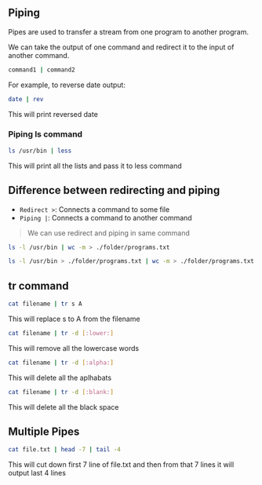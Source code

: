 ## Piping

Pipes are used to transfer a stream from one program to another program.

We can take the output of one command and redirect it to the input of another command.


```bash
command1 | command2
```

For example, to reverse date output:

```bash
date | rev
```
This will print reversed date


### Piping ls command

```bash
ls /usr/bin | less
```

This will print all the lists and pass it to less command


## Difference between redirecting and piping

- `Redirect >`: Connects a command to some file
- `Piping |`: Connects a command to another command

> We can use redirect and piping in same command

```bash
ls -l /usr/bin | wc -m > ./folder/programs.txt
```

```bash
ls -l /usr/bin > ./folder/programs.txt | wc -m > ./folder/programs.txt
```

## tr command

```bash
cat filename | tr s A
```

This will replace s to A from the filename

```bash
cat filename | tr -d [:lower:]
```

This will remove all the lowercase words



```bash
cat filename | tr -d [:alpha:]
```

This will delete all the aplhabats

```bash
cat filename | tr -d [:blank:]
```

This will delete all the black space


## Multiple Pipes

```bash
cat file.txt | head -7 | tail -4
```

This will cut down first 7 line of file.txt and then from that 7 lines it will output last 4 lines

